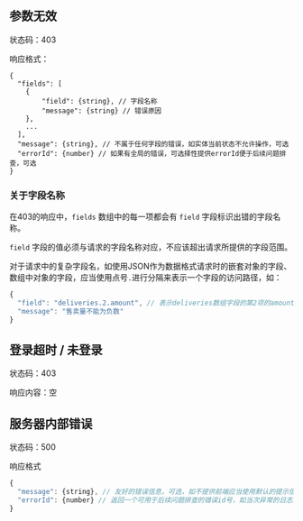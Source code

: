 ## 参数无效

状态码：403

响应格式：
```
{
  "fields": [
    {
        "field": {string}, // 字段名称
        "message": {string} // 错误原因
    },
    ...
  ],
  "message": {string}, // 不属于任何字段的错误，如实体当前状态不允许操作，可选
  "errorId": {number} // 如果有全局的错误，可选择性提供errorId便于后续问题排查，可选
}
```
### 关于字段名称

在403的响应中，`fields` 数组中的每一项都会有 `field` 字段标识出错的字段名称。

`field` 字段的值必须与请求的字段名称对应，不应该超出请求所提供的字段范围。

对于请求中的复杂字段名，如使用JSON作为数据格式请求时的嵌套对象的字段、数组中对象的字段，应当使用点号`.`进行分隔来表示一个字段的访问路径，如：
```javascript
{
  "field": "deliveries.2.amount", // 表示deliveries数组字段的第2项的amount字段
  "message": "售卖量不能为负数"
}
```
## 登录超时 / 未登录

状态码：403

响应内容：空

## 服务器内部错误

状态码：500

响应格式
```javascript
{
  "message": {string}, // 友好的错误信息，可选，如不提供前端应当使用默认的提示信息
  "errorId": {number} // 返回一个可用于后续问题排查的错误id号，如当次异常的日志id
}
```